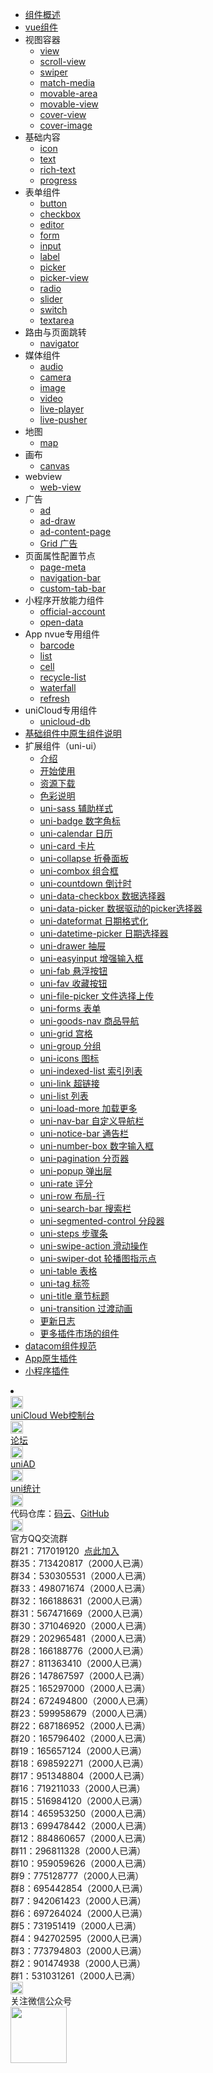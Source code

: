 * [组件概述](component/)
* [vue组件](component/vue-component.md)
* 视图容器
  * [view](component/view.md)
  * [scroll-view](component/scroll-view.md)
  * [swiper](component/swiper.md)
  * [match-media](component/match-media.md)
  * [movable-area](component/movable-view.md?id=movable-area)
  * [movable-view](component/movable-view.md?id=movable-view)
  * [cover-view](/component/cover-view?id=cover-view)
  * [cover-image](/component/cover-view?id=cover-image)
* 基础内容
  * [icon](component/icon.md)
  * [text](component/text.md)
  * [rich-text](component/rich-text.md)
  * [progress](component/progress.md)
* 表单组件
  * [button](component/button.md)
  * [checkbox](component/checkbox.md)
  * [editor](component/editor.md)
  * [form](component/form.md)
  * [input](component/input.md)
  * [label](component/label.md)
  * [picker](component/picker.md)
  * [picker-view](component/picker-view.md)
  * [radio](component/radio.md)
  * [slider](component/slider.md)
  * [switch](component/switch.md)
  * [textarea](component/textarea.md)
* 路由与页面跳转
  * [navigator](component/navigator.md)
* 媒体组件
  * [audio](component/audio.md)
  * [camera](component/camera.md)
  * [image](component/image.md)
  * [video](component/video.md)
  * [live-player](component/live-player.md)
  * [live-pusher](component/live-pusher.md)
* 地图
  * [map](component/map.md)
* 画布
  * [canvas](component/canvas.md)
* webview
  * [web-view](component/web-view.md)
* 广告
  * [ad](component/ad.md)
  * [ad-draw](component/ad-draw.md)
  * [ad-content-page](component/ad-content-page.md)
  * [Grid 广告](component/ad-grid.md)
* 页面属性配置节点
  * [page-meta](component/page-meta.md)
  * [navigation-bar](component/navigation-bar.md)
  * [custom-tab-bar](component/custom-tab-bar.md)
* 小程序开放能力组件
  * [official-account](component/official-account.md)
  * [open-data](component/open-data.md)
* App nvue专用组件
  * [barcode](component/barcode.md)
  * [list](component/list.md)
  * [cell](component/cell.md)
  * [recycle-list](component/recycle-list.md)
  * [waterfall](component/waterfall.md)
  * [refresh](component/refresh.md)
* uniCloud专用组件
  * [unicloud-db](uniCloud/unicloud-db)
* [基础组件中原生组件说明](component/native-component.md)
* 扩展组件（uni-ui）
  * [介绍](component/uniui/uni-ui.md)
  * [开始使用](component/uniui/quickstart.md)
  * [资源下载](component/uniui/resource.md)
  * [色彩说明](component/uniui/color.md)
  * [uni-sass 辅助样式](component/uniui/uni-sass.md)
  * [uni-badge 数字角标](component/uniui/uni-badge.md)
  * [uni-calendar 日历](component/uniui/uni-calendar.md)
  * [uni-card 卡片](component/uniui/uni-card.md)
  * [uni-collapse 折叠面板](component/uniui/uni-collapse.md)
  * [uni-combox 组合框](component/uniui/uni-combox.md)
  * [uni-countdown 倒计时](component/uniui/uni-countdown.md)
  * [uni-data-checkbox 数据选择器](component/uniui/uni-data-checkbox.md)
  * [uni-data-picker 数据驱动的picker选择器](component/uniui/uni-data-picker.md)
  * [uni-dateformat 日期格式化](component/uniui/uni-dateformat.md)
  * [uni-datetime-picker 日期选择器](component/uniui/uni-datetime-picker.md)
  * [uni-drawer 抽屉](component/uniui/uni-drawer.md)
  * [uni-easyinput 增强输入框](component/uniui/uni-easyinput.md)
  * [uni-fab 悬浮按钮](component/uniui/uni-fab.md)
  * [uni-fav 收藏按钮](component/uniui/uni-fav.md)
  * [uni-file-picker 文件选择上传](component/uniui/uni-file-picker.md)
  * [uni-forms 表单](component/uniui/uni-forms.md)
  * [uni-goods-nav 商品导航](component/uniui/uni-goods-nav.md)
  * [uni-grid 宫格](component/uniui/uni-grid.md)
  * [uni-group 分组](component/uniui/uni-group.md)
  * [uni-icons 图标](component/uniui/uni-icons.md)
  * [uni-indexed-list 索引列表](component/uniui/uni-indexed-list.md)
  * [uni-link 超链接](component/uniui/uni-link.md)
  * [uni-list 列表](component/uniui/uni-list.md)
  * [uni-load-more 加载更多](component/uniui/uni-load-more.md)
  * [uni-nav-bar 自定义导航栏](component/uniui/uni-nav-bar.md)
  * [uni-notice-bar 通告栏](component/uniui/uni-notice-bar.md)
  * [uni-number-box 数字输入框](component/uniui/uni-number-box.md)
  * [uni-pagination 分页器](component/uniui/uni-pagination.md)
  * [uni-popup 弹出层](component/uniui/uni-popup.md)
  * [uni-rate 评分](component/uniui/uni-rate.md)
  * [uni-row 布局-行](component/uniui/uni-row.md)
  * [uni-search-bar 搜索栏](component/uniui/uni-search-bar.md)
  * [uni-segmented-control 分段器](component/uniui/uni-segmented-control.md)
  * [uni-steps 步骤条](component/uniui/uni-steps.md)
  * [uni-swipe-action 滑动操作](component/uniui/uni-swipe-action.md)
  * [uni-swiper-dot 轮播图指示点](component/uniui/uni-swiper-dot.md)
  * [uni-table 表格](component/uniui/uni-table.md)
  * [uni-tag 标签](component/uniui/uni-tag.md)
  * [uni-title 章节标题](component/uniui/uni-title.md)
  * [uni-transition 过渡动画](component/uniui/uni-transition.md)
  * [更新日志](component/uniui/changelog.md)
  * [更多插件市场的组件](https://ext.dcloud.net.cn/?cat1=2)
* [datacom组件规范](component/datacom)
* [App原生插件](https://nativesupport.dcloud.net.cn/NativePlugin/README)
* [小程序插件](component/mp-weixin-plugin.md)
<li></li>
<div class="contact-box">
  <a href="//unicloud.dcloud.net.cn" target="_blank" class="contact-item">
  	<img src="https://bjetxgzv.cdn.bspapp.com/VKCEYUGU-uni-app-doc/7962e8e0-4f2d-11eb-a16f-5b3e54966275.jpg" width="20" height="20"/>
  	<div class="contact-smg">
  		<div>uniCloud Web控制台</div>
  	</div>
  </a>
  <a href="//ask.dcloud.net.cn/explore/" target="_blank" class="contact-item">
  	<img src="https://bjetxgzv.cdn.bspapp.com/VKCEYUGU-uni-app-doc/73fc4f90-4f2d-11eb-a16f-5b3e54966275.png" width="20" height="20"/>
  	<div class="contact-smg">
  		<div>论坛</div>
  	</div>
  </a>
  <a href="https://uniad.dcloud.net.cn" target="_blank" class="contact-item">
    <img src="https://bjetxgzv.cdn.bspapp.com/VKCEYUGU-uni-app-doc/765d9820-4f2d-11eb-bd01-97bc1429a9ff.png" width="20" height="20"/>
    <div class="contact-smg">
      <div>uniAD</div>
    </div>
  </a>
  <a href="https://tongji.dcloud.net.cn/" target="_blank" class="contact-item">
    <img src="https://bjetxgzv.cdn.bspapp.com/VKCEYUGU-uni-app-doc/77159d80-4f2d-11eb-a16f-5b3e54966275.png" width="20" height="20"/>
    <div class="contact-smg">
      <div>uni统计</div>
    </div>
  </a>
	<div class="contact-item">
		<img src="https://bjetxgzv.cdn.bspapp.com/VKCEYUGU-uni-app-doc/74cda950-4f2d-11eb-a16f-5b3e54966275.png" width="20" height="20"/>
		<div class="contact-smg">
			<div>
	      代码仓库：<a href="https://gitee.com/dcloud/uni-app" target="_blank">码云</a>、<a href="http://github.com/dcloudio/uni-app" target="_blank">GitHub</a>
	    </div>
		</div>
	</div>
	<div class="contact-item">
	  <img src="https://bjetxgzv.cdn.bspapp.com/VKCEYUGU-uni-app-doc/759713d0-4f2d-11eb-a16f-5b3e54966275.png" width="20" height="20"/>
	  <div class="contact-smg">
	     <div>官方QQ交流群</div>
	  <div>群21：717019120 &nbsp;<a target="_blank" href="https://qm.qq.com/cgi-bin/qm/qr?k=aohM6OlFkEO8kB7OzlQNSi1jDdoa-rU_&jump_from=webapi">点此加入</a></div>
		<div>群35：713420817（2000人已满）</div>
		<div>群34：530305531（2000人已满）</div>
		<div>群33：498071674（2000人已满）</div>
		<div>群32：166188631（2000人已满）</div>
		<div>群31：567471669（2000人已满）</div>
		<div>群30：371046920（2000人已满）</div>
		<div>群29：202965481（2000人已满）</div>
		<div>群28：166188776（2000人已满）</div>
		<div>群27：811363410（2000人已满）</div>
		<div>群26：147867597（2000人已满）</div>
		<div>群25：165297000（2000人已满）</div>
		<div>群24：672494800（2000人已满）</div>
		<div>群23：599958679（2000人已满）</div>
		<div>群22：687186952（2000人已满）</div>
		<!-- <div>群21：717019120（2000人已满）</div> -->
		<div>群20：165796402（2000人已满）</div>
		<div>群19：165657124（2000人已满）</div>
		<div>群18：698592271（2000人已满）</div>
		<div>群17：951348804（2000人已满）</div>
		<div>群16：719211033（2000人已满）</div>
		<div>群15：516984120（2000人已满）</div>
		<div>群14：465953250（2000人已满）</div>
		<div>群13：699478442（2000人已满）</div>
		<div>群12：884860657（2000人已满）</div>
		<div>群11：296811328（2000人已满）</div>
		<div>群10：959059626（2000人已满）</div>
		<div>群9：775128777（2000人已满）</div>
		<div>群8：695442854（2000人已满）</div>
		<div>群7：942061423（2000人已满）</div>
		<div>群6：697264024（2000人已满）</div>
		<div>群5：731951419（2000人已满）</div>
		<div>群4：942702595（2000人已满）</div>
		<div>群3：773794803（2000人已满） </div>
		<div>群2：901474938（2000人已满） </div>
		<div>群1：531031261（2000人已满）</div>
	  </div>
	</div>
  <div class="contact-item">
  	<img src="https://bjetxgzv.cdn.bspapp.com/VKCEYUGU-uni-app-doc/77df7d30-4f2d-11eb-bd01-97bc1429a9ff.png" width="20" height="20"/>
  	<div class="contact-smg">
  		<div>关注微信公众号</div>
  		<img src="https://bjetxgzv.cdn.bspapp.com/VKCEYUGU-uni-app-doc/78a8e7b0-4f2d-11eb-8ff1-d5dcf8779628.jpg" width="90" height="90"/>
  	</div>
  </div>
</div>
